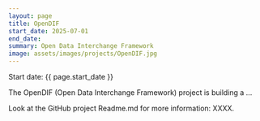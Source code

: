 ```yaml
---
layout: page
title: OpenDIF
start_date: 2025-07-01
end_date: 
summary: Open Data Interchange Framework
image: assets/images/projects/OpenDIF.jpg
---
```

Start date: {{ page.start_date }}

The OpenDIF (Open Data Interchange Framework) project is building a ...

Look at the GitHub project Readme.md for more information: XXXX.